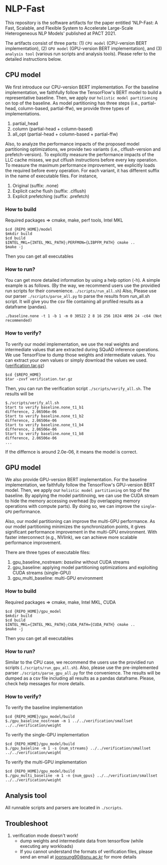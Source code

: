 # NLP-Fast

This repository is the software artifacts for the paper entitled 'NLP-Fast: A Fast, Scalable, and Flexible System to Accelerate Large-Scale Heterogeneous NLP Models' published at PACT 2021.

The artifacts consist of three parts: (1) `CPU model` (CPU-version BERT implementation), (2) `GPU model` (GPU-version BERT implementation), and (3) `analysis tool` (various run scripts and analysis tools).
Please refer to the detailed instructions below.

## CPU model

We first introduce our CPU-version BERT implementation.
For the baseline implementation, we faithfully follow the TensorFlow's BERT model to build a representative baseline.
Then, we apply our `holistic model partitioning` on top of the baseline.
As model partitioning has three steps (i.e., partial-head, column-based, partial-ffw), we provide three types of implementations.
 1. partial_head
 2. column (partial-head + column-based)
 3. all_opt (partial-head + column-based + partial-ffw)

Also, to analyze the performance impacts of the proposed model partitioning optimizations, we provide two variants (i.e., clflush-version and prefetch-version).
To explicitly measure the performance impacts of the LLC cache misses, we put clflush instructions before every key operation.
To measure the maximum performance improvement, we explicitly loads the required before every operation.
For each variant, it has different suffix in the name of executable files. For instance,
 1. Original (suffix: .none)
 2. Explicit cache flush (suffix: .clflush)
 3. Explicit prefetching (suffix: .prefetch)

### How to build
Required packages => cmake, make, perf tools, Intel MKL

```
$cd {REPO_HOME}/model
$mkdir build
$cd build
$INTEL_MKL={INTEL_MKL_PATH};PERFMON={LIBPFM_PATH} cmake ..
$make -j
```

Then you can get all executables

### How to run?

You can get more detailed information by using a help option (-h).
A simple example is as follows. (By the way, we recommend users use the providied run scripts for their convenience. `./scripts/run_all.sh`)
Also, Please use our parser `./scripts/parse_all.py` to parse the results from run_all.sh script.
It will give you the csv file containing all profiled results as a dataframe (pandas).

```
./baseline.none -t 1 -b 1 -m 0 30522 2 8 16 256 1024 4096 24 -c64 (Not recommended)
```

### How to verify?

To verify our model implementation, we use the real weights and intermediate values that are extracted during SQuAD inference operations.
We use TensorFlow to dump those weights and intermediate values.
You can extract your own values or simply download the values we used. ([verification.tar.gz](https://github.com/SNU-HPCS/_backstore_/raw/main/verification.tar.gz))

```
$cd {$REPO_HOME}
$tar -zxvf verification.tar.gz
```

Then, you can run the verification script `./scripts/verify_all.sh`.
The results will be 

```
$./scripts/verify_all.sh
Start to verify baseline.none_t1_b1
difference, 2.06506e-06
Start to verify baseline.none_t1_b2
difference, 2.06506e-06
Start to verify baseline.none_t1_b4
difference, 2.06506e-06
Start to verify baseline.none_t1_b8
difference, 2.06506e-06
...

```

If the differnce is around 2.0e-06, it means the model is correct.


## GPU model

We also provide GPU-version BERT implementation.
For the baseline implementation, we faithfully follow the TensorFlow's GPU-version BERT model.
Then, we apply our `holistic model partitioning` on top of the baseline.
By applying the model partitinoing, we can use the CUDA stream to hide the memory accessing overhead (by overlapping memory operations with compute parts).
By doing so, we can improve the `single-GPU` performance.

Also, our model partitioning can improve the multi-GPU performance.
As our model partitioning minimizes the synchronization points, it gives significant performance improvement in the multi-GPU environment.
With faster interconnect (e.g., NVlink), we can achieve more scalable performance improvement.

There are three types of executable files:
 1. gpu_baseline_nostream: *baseline* without CUDA streams
 2. gpu_baseline: applying model partitioning optimizations and exploiting CUDA streams (single-GPU)
 3. gpu_multi_baseline: multi-GPU environment
 

### How to build
Required packages => cmake, make, Intel MKL, CUDA

```
$cd {REPO_HOME}/gpu_model
$mkdir build
$cd build
$INTEL_MKL={INTEL_MKL_PATH};CUDA_PATH={CUDA_PATH} cmake ..
$make -j
```

Then you can get all executables

### How to run?

Similar to the CPU case, we recommend the users use the providied run scripts (`./scripts/run_gpu_all.sh`).
Also, please use the pre-implemented parser `./scripts/parse_gpu_all.py` for the convenience.
The results will be dumped as a csv file including all results as a pandas dataframe.
Please, check help messages for more details.

### How to verify?

To verify the baseline implementation

```
$cd {REPO_HOME}/gpu_model/build
$./gpu_baseline_nostream -m 1 ../../verification/smallset ../../verification/weight
```

To verify the single-GPU implementation

```
$cd {REPO_HOME}/gpu_model/build
$./gpu_baseline -m 1 -s {num_streams} ../../verification/smallset ../../verification/weight
```

To verify the multi-GPU implementation

```
$cd {REPO_HOME}/gpu_model/build
$./gpu_multi_baseline -m 1 -n {num_gpus} ../../verification/smallset ../../verification/weight
```


## Analysis tool

All runnable scripts and parsers are located in `./scripts`.


## Troubleshoot

 1. verification mode doesn't work!
    * dump weights and intermediate data from tensorflow (while executing any workloads)
    * If you cannot understand the formats of verification files, please send an email at joonsung90@snu.ac.kr for more details
